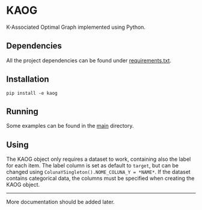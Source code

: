 # KAOG

K-Associated Optimal Graph implemented using Python.

## Dependencies

All the project dependencies can be found
under [requirements.txt](https://github.com/Anakin86708/kaog/blob/master/requirements.txt).

## Installation

`pip install -e kaog`

## Running

Some examples can be found in the [main](https://github.com/Anakin86708/kaog/tree/master/main) directory.

## Using

The KAOG object only requires a dataset to work, containing also the label for each item. The label column is set as
default to `target`, but can be changed using `ColunaYSingleton().NOME_COLUNA_Y = *NAME*`.
If the dataset contains categorical data, the columns must be specified when creating the KAOG object.

--------
More documentation should be added later.
